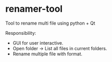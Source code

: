 # renamer-tool
Tool to rename multi file using python + Qt

Responsibility:
- GUI for user interactive.
- Open folder -> List all files in current folders.
- Rename multiple file with format.
